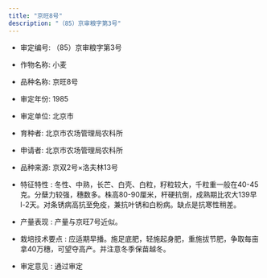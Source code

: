 ```yaml
---
title: "京旺8号"
description: "（85）京审粮字第3号"
---
```

* 审定编号:  （85）京审粮字第3号

*  作物名称:  小麦

*  品种名称:  京旺8号

*  审定年份:  1985

*  审定单位:  北京市

* 育种者:  北京市农场管理局农科所

*  申请者:  北京市农场管理局农科所

*  品种来源:  京双2号×洛夫林13号

*  特征特性 : 
冬性、中熟，长芒、白壳、白粒，籽粒较大，千粒重一般在40-45克。分蘖力较强，穗数多。株高80-90厘米，杆硬抗倒，成熟期比农大139早l-2天。对条锈病高抗至免疫，兼抗叶锈和白粉病。缺点是抗寒性稍差。
 
*  产量表现 : 
产量与京旺7号近似。

*  栽培技术要点 : 
应适期早播。施足底肥，轻施起身肥，重施拔节肥，争取每亩拿40万穗，可望夺高产。并注意冬季保苗越冬。

*  审定意见 : 
通过审定
